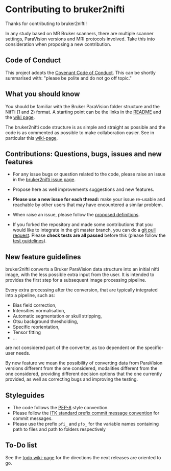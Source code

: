 # Contributing to bruker2nifti

Thanks for contributing to bruker2nifti!

In any study based on MR Bruker scanners, there are multiple scanner settings, 
ParaVision versions and MRI protocols involved. Take this into consideration when proposing a new contribution.

## Code of Conduct

This project adopts the [Covenant Code of Conduct](https://contributor-covenant.org/). 
This can be shortly summarised with: "please be polite and do not go off topic." 
 
## What you should know 

You should be familiar with the Bruker ParaVision folder structure and the NifTi (1 and 2)
format.
A starting point can be the links in the [README](https://github.com/SebastianoF/bruker2nifti/blob/master/README.md) 
and the [wiki page](https://github.com/SebastianoF/bruker2nifti/wiki).

The bruker2nifti code structure is as simple and straight as possible and the
 code is as commented as possible to make collaboration easier. See in particular this 
[wiki-page](https://github.com/SebastianoF/bruker2nifti/wiki/Code-rationale,-definitions-and-structure). 

## Contributions: Questions, bugs, issues and new features 

+ For any issue bugs or question related to the code, please raise an issue in the 
[bruker2nifti issue page](https://github.com/SebastianoF/bruker2nifti/issues).

+ Propose here as well improvements suggestions and new features.

+ **Please use a new issue for each thread:** make your issue re-usable and reachable by other users that may have 
encountered a similar problem.

+ When raise an issue, please follow the 
[proposed definitions](https://github.com/SebastianoF/bruker2nifti/wiki/Code-rationale,-definitions-and-structure).

+ If you forked the repository and made some contributions that you would like to integrate in the git master branch, 
you can do a [git pull request](https://yangsu.github.io/pull-request-tutorial/). Please **check tests are all passed** 
before this (please follow the [test guidelines](https://github.com/SebastianoF/bruker2nifti/wiki/Code-Testing-and-Continuous-Integration-with-Nosetest)).

## New feature guidelines

bruker2nifti converts a Bruker ParaVision data structure into an initial nifti image, with the less possible 
extra input from the user. It is intended to provides the first step for a subsequent image processing pipeline. 

Every extra processing after the conversion, that are typically integrated into a pipeline, such as:
+ Bias field correction,
+ Intensities normalisation,
+ Automatic segmentation or skull stripping,
+ Otsu background thresholding,
+ Specific reorientation,
+ Tensor fitting
+ ...

are not considered part of the converter, as too dependent on the specific-user needs.

By new feature we mean the possibility of converting data from ParaVision versions different from the one considered,
  modalities different from the one considered, providing different decision options that the one currently provided,
  as well as correcting bugs and improving the testing.
  
## Styleguides

+ The code follows the [PEP-8](https://www.python.org/dev/peps/pep-0008/) style convention. 
+ Please follow the [ITK standard prefix commit message convention](https://itk.org/Wiki/ITK/Git/Develop) for commit messages. 
+ Please use the prefix `pfi_` and `pfo_` for the variable names containing path to files and path to folders respectively

## To-Do list

See the [todo wiki-page](https://github.com/SebastianoF/bruker2nifti/wiki/Work-in-progress-and--Future-work) 
for the directions the next releases are oriented to go.
